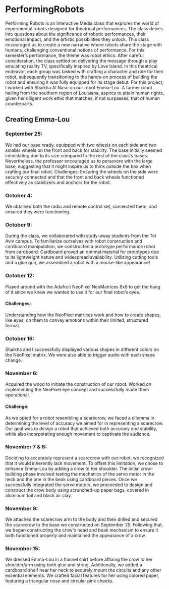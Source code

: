 # PerformingRobots
  Performing Robots is an Interactive Media class that explores the world of experimental robots designed for theatrical performances. The class delves into questions about the significance of robotic performances, their emotional impact, and the artistic possibilities they unlock. This class encouraged us to create a new narrative where robots share the stage with humans, challenging conventional notions of performance. For this semester’s performance, the theme was robot ethics. 
	After careful consideration, the class settled on delivering the message through a play emulating reality TV, specifically inspired by Love Island. In this theatrical endeavor, each group was tasked with crafting a character and role for their robot, subsequently transitioning to the hands-on process of building the robot and ensuring it was fully equipped for its stage debut.
		For this project, I worked with Shaikha Al Nasri on our robot Emma-Lou. A farmer robot hailing from the southern region of Louisiana, aspires to attain human rights, given her diligent work ethic that matches, if not surpasses, that of human counterparts.

## Creating Emma-Lou
### September 25:
We had our base ready, equipped with two wheels on each side and two smaller wheels on the front and back for stability. The base initially seemed intimidating due to its size compared to the rest of the class's bases. Nevertheless, the professor encouraged us to persevere with the large base, suggesting that it might inspire us to think outside the box when crafting our final robot.
Challenges:
Ensuring the wheels on the side were securely connected and that the front and back wheels functioned effectively as stabilizers and anchors for the robot.

### October 4:
We obtained both the radio and remote control set, connected them, and ensured they were functioning.

### October 9:
During the class, we collaborated with study-away students from the Tel Aviv campus. To familiarize ourselves with robot construction and cardboard manipulation, we constructed a prototype performance robot from cardboard. Cardboard proved an optimal material for prototypes due to its lightweight nature and widespread availability. Utilizing cutting tools and a glue gun, we assembled a robot with a mouse-like appearance!

### October 12:
Played around with the Adafruit NeoPixel NeoMatrices 8x8 to get the hang of it since we knew we wanted to use it for our final robot’s eyes. 

#### Challenges:
Understanding how the NeoPixel matrices work and how to create shapes, like eyes, on them to convey emotions within their limited, structured format.

### October 16:
Shaikha and I successfully displayed various shapes in different colors on the NeoPixel matrix. We were also able to trigger audio with each shape change.

### November 6:
Acquired the wood to initiate the construction of our robot. Worked on implementing the NeoPixel eye concept and successfully made them operational.

#### Challenge:
As we opted for a robot resembling a scarecrow, we faced a dilemma in determining the level of accuracy we aimed for in representing a scarecrow. Our goal was to design a robot that achieved both accuracy and stability, while also incorporating enough movement to captivate the audience.

### November 7 & 8:
Deciding to accurately represent a scarecrow with our robot, we recognized that it would inherently lack movement. To offset this limitation, we chose to enhance Emma-Lou by adding a crow to her shoulder. The initial crow-building phase involved testing the mechanics of the servo motor in the neck and the one in the beak using cardboard pieces. Once we successfully integrated the servo motors, we proceeded to design and construct the crow body using scrunched-up paper bags, covered in aluminum foil and black air clay.

### November 9:	
We attached the scarecrow arm to the body and then drilled and secured the scarecrow to the base we constructed on September 25. Following that, we began constructing the crow's head and beak mechanism to ensure it both functioned properly and maintained the appearance of a crow.

### November 15:
We dressed Emma-Lou in a flannel shirt before affixing the crow to her shoulder/arm using both glue and string. Additionally, we added a cardboard shelf near her neck to securely mount the circuits and any other essential elements. We crafted facial features for her using colored paper, featuring a triangular nose and circular pink cheeks.
